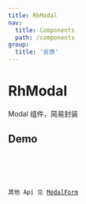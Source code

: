 ```yaml
---
title: RhModal
nav:
  title: Components
  path: /components
group:
  title: '反馈'
---
```


# RhModal

Modal 组件，简易封装

## Demo

<code src="./demo.tsx"/>

<API />

其他 Api 见 [ModalForm](https://procomponents.ant.design/components/modal-form)
